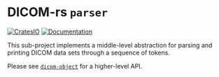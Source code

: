 # DICOM-rs `parser`

[![CratesIO](https://img.shields.io/crates/v/dicom-parser.svg)](https://crates.io/crates/dicom-parser)
[![Documentation](https://docs.rs/dicom-parser/badge.svg)](https://docs.rs/dicom-parser)

This sub-project implements a middle-level abstraction for parsing and printing DICOM data sets through a sequence of tokens.

Please see [`dicom-object`](https://crates.io/crates/dicom-object) for a higher-level API.
